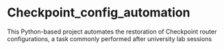 # Checkpoint_config_automation
This Python-based project automates the restoration of Checkpoint router configurations, a task commonly performed after university lab sessions
